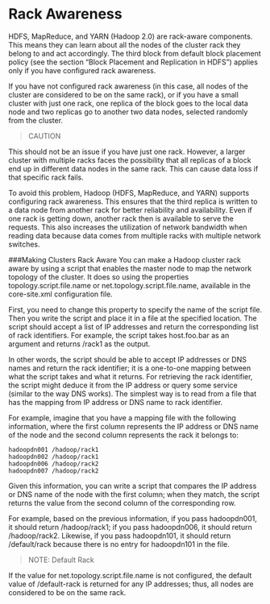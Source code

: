 # Rack Awareness

HDFS, MapReduce, and YARN (Hadoop 2.0) are rack-aware components. This means they can learn about all the nodes of the cluster rack they belong to and act accordingly. The third block from default block placement policy (see the section “Block Placement and Replication in HDFS”) applies only if you have configured rack awareness.

If you have not configured rack awareness (in this case, all nodes of the cluster are considered to be on the same rack), or if you have a small cluster with just one rack, one replica of the block goes to the local data node and two replicas go to another two data nodes, selected randomly from the cluster.

>CAUTION
>
This should not be an issue if you have just one rack. However, a larger cluster with multiple racks faces the possibility that all replicas of a block end up in different data nodes in the same rack. This can cause data loss if that specific rack fails.

To avoid this problem, Hadoop (HDFS, MapReduce, and YARN) supports configuring rack awareness. This ensures that the third replica is written to a data node from another rack for better reliability and availability. Even if one rack is getting down, another rack then is available to serve the requests. This also increases the utilization of network bandwidth when reading data because data comes from multiple racks with multiple network switches.

###Making Clusters Rack Aware
You can make a Hadoop cluster rack aware by using a script that enables the master node to map the network topology of the cluster. It does so using the properties topology.script.file.name or net.topology.script.file.name, available in the core-site.xml configuration file.

First, you need to change this property to specify the name of the script file. Then you write the script and place it in a file at the specified location. The script should accept a list of IP addresses and return the corresponding list of rack identifiers. For example, the script takes host.foo.bar as an argument and returns /rack1 as the output.

In other words, the script should be able to accept IP addresses or DNS names and return the rack identifier; it is a one-to-one mapping between what the script takes and what it returns. For retrieving the rack identifier, the script might deduce it from the IP address or query some service (similar to the way DNS works). The simplest way is to read from a file that has the mapping from IP address or DNS name to rack identifier.

For example, imagine that you have a mapping file with the following information, where the first column represents the IP address or DNS name of the node and the second column represents the rack it belongs to:

```
hadoopdn001 /hadoop/rack1
hadoopdn002 /hadoop/rack1
hadoopdn006 /hadoop/rack2
hadoopdn007 /hadoop/rack2
```

Given this information, you can write a script that compares the IP address or DNS name of the node with the first column; when they match, the script returns the value from the second column of the corresponding row.

For example, based on the previous information, if you pass hadoopdn001, it should return /hadoop/rack1; if you pass hadoopdn006, it should return /hadoop/rack2. Likewise, if you pass hadoopdn101, it should return /default/rack because there is no entry for hadoopdn101 in the file.

> NOTE: Default Rack
>
If the value for net.topology.script.file.name is not configured, the default value of /default-rack is returned for any IP addresses; thus, all nodes are considered to be on the same rack.